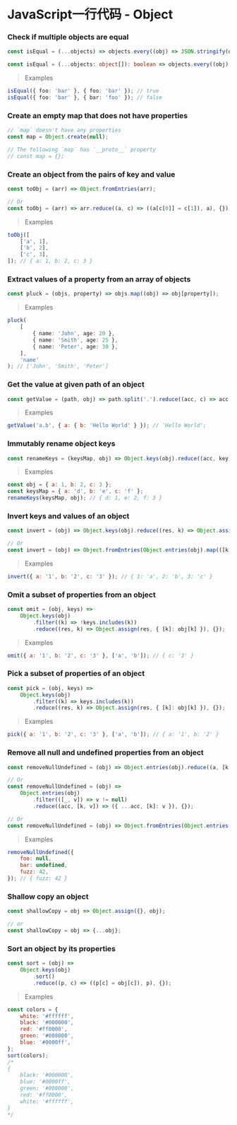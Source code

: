 # JavaScript一行代码 - Object

### Check if multiple objects are equal

<CodeGroup>

<CodeGroupItem title="js">

```js
const isEqual = (...objects) => objects.every((obj) => JSON.stringify(obj) === JSON.stringify(objects[0]));
```

</CodeGroupItem>

<CodeGroupItem title="ts">

```ts
const isEqual = (...objects: object[]): boolean => objects.every((obj) => JSON.stringify(obj) === JSON.stringify(objects[0]));
```

</CodeGroupItem>

</CodeGroup>

> Examples

```ts
isEqual({ foo: 'bar' }, { foo: 'bar' }); // true
isEqual({ foo: 'bar' }, { bar: 'foo' }); // false
```

### Create an empty map that does not have properties

<CodeGroup>

<CodeGroupItem title="js">

```js
// `map` doesn't have any properties
const map = Object.create(null);

// The following `map` has `__proto__` property
// const map = {};
```

</CodeGroupItem>

</CodeGroup>

### Create an object from the pairs of key and value

<CodeGroup>

<CodeGroupItem title="js">

```js
const toObj = (arr) => Object.fromEntries(arr);

// Or
const toObj = (arr) => arr.reduce((a, c) => ((a[c[0]] = c[1]), a), {});
```

</CodeGroupItem>

</CodeGroup>

> Examples

```ts
toObj([
    ['a', 1],
    ['b', 2],
    ['c', 3],
]); // { a: 1, b: 2, c: 3 }
```

### Extract values of a property from an array of objects

<CodeGroup>

<CodeGroupItem title="js">

```js
const pluck = (objs, property) => objs.map((obj) => obj[property]);
```

</CodeGroupItem>

</CodeGroup>

> Examples

```ts
pluck(
    [
        { name: 'John', age: 20 },
        { name: 'Smith', age: 25 },
        { name: 'Peter', age: 30 },
    ],
    'name'
); // ['John', 'Smith', 'Peter']
```

### Get the value at given path of an object

<CodeGroup>

<CodeGroupItem title="js">

```js
const getValue = (path, obj) => path.split('.').reduce((acc, c) => acc && acc[c], obj);
```

</CodeGroupItem>

</CodeGroup>

> Examples

```js
getValue('a.b', { a: { b: 'Hello World' } }); // 'Hello World';
```

### Immutably rename object keys

<CodeGroup>

<CodeGroupItem title="js">

```js
const renameKeys = (keysMap, obj) => Object.keys(obj).reduce((acc, key) => ({ ...acc, ...{ [keysMap[key] || key]: obj[key] } }), {});
```

</CodeGroupItem>

</CodeGroup>

> Examples

```js
const obj = { a: 1, b: 2, c: 3 };
const keysMap = { a: 'd', b: 'e', c: 'f' };
renameKeys(keysMap, obj); // { d: 1, e: 2, f: 3 }
```

### Invert keys and values of an object

<CodeGroup>

<CodeGroupItem title="js">

```js
const invert = (obj) => Object.keys(obj).reduce((res, k) => Object.assign(res, { [obj[k]]: k }), {});

// Or
const invert = (obj) => Object.fromEntries(Object.entries(obj).map(([k, v]) => [v, k]));
```

</CodeGroupItem>

</CodeGroup>

> Examples

```js
invert({ a: '1', b: '2', c: '3' }); // { 1: 'a', 2: 'b', 3: 'c' }
```

### Omit a subset of properties from an object

<CodeGroup>

<CodeGroupItem title="js">

```js
const omit = (obj, keys) =>
    Object.keys(obj)
        .filter((k) => !keys.includes(k))
        .reduce((res, k) => Object.assign(res, { [k]: obj[k] }), {});
```

</CodeGroupItem>

</CodeGroup>

> Examples

```js
omit({ a: '1', b: '2', c: '3' }, ['a', 'b']); // { c: '3' }
```

### Pick a subset of properties of an object

<CodeGroup>

<CodeGroupItem title="js">

```js
const pick = (obj, keys) =>
    Object.keys(obj)
        .filter((k) => keys.includes(k))
        .reduce((res, k) => Object.assign(res, { [k]: obj[k] }), {});
```

</CodeGroupItem>

</CodeGroup>

> Examples

```js
pick({ a: '1', b: '2', c: '3' }, ['a', 'b']); // { a: '1', b: '2' }
```

### Remove all null and undefined properties from an object

<CodeGroup>

<CodeGroupItem title="js">

```js
const removeNullUndefined = (obj) => Object.entries(obj).reduce((a, [k, v]) => (v == null ? a : ((a[k] = v), a)), {});

// Or
const removeNullUndefined = (obj) =>
    Object.entries(obj)
        .filter(([_, v]) => v != null)
        .reduce((acc, [k, v]) => ({ ...acc, [k]: v }), {});

// Or
const removeNullUndefined = (obj) => Object.fromEntries(Object.entries(obj).filter(([_, v]) => v != null));
```

</CodeGroupItem>

</CodeGroup>

> Examples

```js
removeNullUndefined({
    foo: null,
    bar: undefined,
    fuzz: 42,
}); // { fuzz: 42 }
```

### Shallow copy an object

<CodeGroup>

<CodeGroupItem title="js">

```js
const shallowCopy = obj => Object.assign({}, obj);

// or
const shallowCopy = obj => {...obj};
```

</CodeGroupItem>

</CodeGroup>

### Sort an object by its properties

<CodeGroup>

<CodeGroupItem title="js">

```js
const sort = (obj) =>
    Object.keys(obj)
        .sort()
        .reduce((p, c) => ((p[c] = obj[c]), p), {});
```

</CodeGroupItem>

</CodeGroup>

> Examples

```js
const colors = {
    white: '#ffffff',
    black: '#000000',
    red: '#ff0000',
    green: '#008000',
    blue: '#0000ff',
};
sort(colors);
/*
{
    black: '#000000',
    blue: '#0000ff',
    green: '#008000',
    red: '#ff0000',
    white: '#ffffff',
}
*/
```